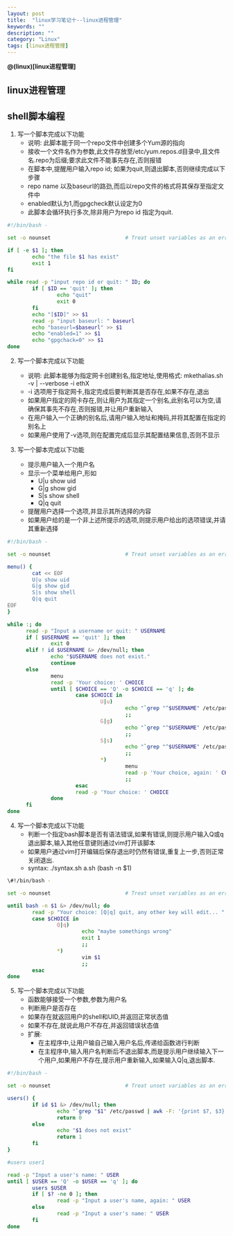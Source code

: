 ```yaml
---
layout: post
title:  "linux学习笔记十--linux进程管理"
keywords: ""
description: ""
category: "Linux" 
tags: [linux进程管理]
---
```


**@(linux)[linux进程管理]**

<!-- more -->


## linux进程管理

## shell脚本编程

1. 写一个脚本完成以下功能
	- 说明: 此脚本能于同一个repo文件中创建多个Yum源的指向
	- 接收一个文件名作为参数,此文件存放至/etc/yum.repos.d目录中,且文件名.repo为后缀;要求此文件不能事先存在,否则报错
	- 在脚本中,提醒用户输入repo id; 如果为quit,则退出脚本,否则继续完成以下步骤
	- repo name 以及baseurl的路劲,而后以repo文件的格式将其保存至指定文件中
	- enabled默认为1,而gpgcheck默认设定为0
	- 此脚本会循环执行多次,除非用户为repo id 指定为quit.

```bash 
#!/bin/bash - 

set -o nounset                        # Treat unset variables as an error

if [ -e $1 ]; then 
        echo "the file $1 has exist"
        exit 1
fi

while read -p "input repo id or quit: " ID; do 
        if [ $ID == 'quit' ]; then
                echo "quit"
                exit 0
        fi
        echo "[$ID]" >> $1
        read -p "input baseurl: " baseurl
        echo "baseurl=$baseurl" >> $1
        echo "enabled=1" >> $1
        echo "gpgchack=0" >> $1
done
```

2. 写一个脚本完成以下功能
	- 说明: 此脚本能够为指定网卡创建别名,指定地址,使用格式: mkethalias.sh -v | --verbose -i ethX
	- -i 选项用于指定网卡,指定完成后要判断其是否存在,如果不存在,退出
	- 如果用户指定的网卡存在,则让用户为其指定一个别名,此别名可以为空,请确保其事先不存在,否则报错,并让用户重新输入
	- 在用户输入一个正确的别名后,请用户输入地址和掩码,并将其配置在指定的别名上
	- 如果用户使用了-v选项,则在配置完成后显示其配置结果信息,否则不显示



3. 写一个脚本完成以下功能
	- 提示用户输入一个用户名
	- 显示一个菜单给用户,形如
		* U|u show uid
		* G|g show gid
		* S|s show shell 
		* Q|q quit
	- 提醒用户选择一个选项,并显示其所选择的内容
	- 如果用户给的是一个非上述所提示的选项,则提示用户给出的选项错误,并请其重新选择

```bash
#!/bin/bash - 

set -o nounset                        # Treat unset variables as an error

menu() {
        cat << EOF
        U|u show uid 
        G|g show gid
        S|s show shell 
        Q|q quit
EOF
}

while :; do 
      read -p "Input a username or quit: " USERNAME
      if [ $USERNAME == 'quit' ]; then 
              exit 0
      elif ! id $USERNAME &> /dev/null; then 
              echo "$USERNAME does not exist."
              continue 
      else 
              menu 
              read -p 'Your choice: ' CHOICE
              until [ $CHOICE == 'Q' -o $CHOICE == 'q' ]; do 
                      case $CHOICE in 
                              U|u)
                                      echo "`grep "^$USERNAME" /etc/passwd | awk -F: '{print $3}'`"
                                      ;;
                              G|g)
                                      echo "`grep "^$USERNAME" /etc/passwd | awk -F: '{print $4}'`"
                                      ;;
                              S|s)
                                      echo "`grep "^$USERNAME" /etc/passwd | awk -F: '{print $7}'`"
                                      ;;
                              *)
                                      menu 
                                      read -p 'Your choice, again: ' CHOICE
                                      ;;
                      esac
                      read -p 'Your choice: ' CHOICE
              done 
      fi 
done 
```

4. 写一个脚本完成以下功能
	- 判断一个指定bash脚本是否有语法错误,如果有错误,则提示用户输入Q或q退出脚本,输入其他任意键则通过vim打开该脚本
	- 如果用户通过vim打开编辑后保存退出时仍然有错误,重复上一步,否则正常关闭退出.
	- syntax: ./syntax.sh a.sh (bash -n $1)
	
```bash
\#!/bin/bash - 

set -o nounset                        # Treat unset variables as an error

until bash -n $1 &> /dev/null; do 
        read -p "Your choice: [Q|q] quit, any other key will edit... " CHOICE
        case $CHOICE in 
                Q|q) 
                        echo "maybe somethings wrong"
                        exit 1
                        ;;
                *)
                        vim $1
                        ;;
        esac
done
```

5. 写一个脚本完成以下功能
	- 函数能够接受一个参数,参数为用户名
	- 判断用户是否存在
	- 如果存在就返回用户的shell和UID,并返回正常状态值
	- 如果不存在,就说此用户不存在,并返回错误状态值
	- 扩展:
		* 在主程序中,让用户输自己输入用户名后,传递给函数进行判断
		* 在主程序中,输入用户名判断后不退出脚本,而是提示用户继续输入下一个用户,如果用户不存在,提示用户重新输入,如果输入Q|q,退出脚本.

```bash
#!/bin/bash - 

set -o nounset                        # Treat unset variables as an error

users() {
        if id $1 &> /dev/null; then 
                echo "`grep "$1" /etc/passwd | awk -F: '{print $7, $3}'`"
                return 0
        else
                echo "$1 does not exist"
                return 1
        fi
}

#users user1

read -p "Input a user's name: " USER
until [ $USER == 'Q' -o $USER == 'q' ]; do 
        users $USER 
        if [ $? -ne 0 ]; then 
                read -p "Input a user's name, again: " USER
        else 
                read -p "Input a user's name: " USER
        fi 
done
```

